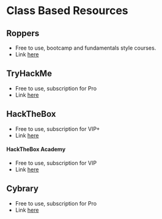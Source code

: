 # Class Based Resources

## Roppers 
- Free to use, bootcamp and fundamentals style courses. 
- Link [here](https://www.roppers.org/)

## TryHackMe
- Free to use, subscription for Pro 
- Link [here](https://tryhackme.com/)

## HackTheBox 
- Free to use, subscription for VIP+
- Link [here](https://app.hackthebox.com/home)

#### HackTheBox Academy
- Free to use, subscription for VIP
- Link [here](https://academy.hackthebox.com/)

## Cybrary 
- Free to use, subscription for Pro
- Link [here](https://www.cybrary.it/)



